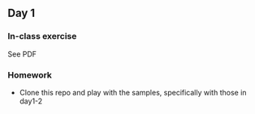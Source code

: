## Day 1
### In-class exercise
See PDF
### Homework
   - Clone this repo and play with the samples, specifically with those in day1-2
